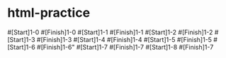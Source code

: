 # html-practice
#[Start]1-0
#[Finish]1-0
#[Start]1-1
#[Finish]1-1
#[Start]1-2
#[Finish]1-2
#[Start]1-3
#[Finish]1-3
#[Start]1-4
#[Finish]1-4
#[Start]1-5
#[Finish]1-5
#[Start]1-6
#[Finish]1-6"
#[Start]1-7
#[Finish]1-7
#[Start]1-8
#[Finish]1-7
